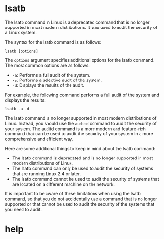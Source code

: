 # lsatb

The lsatb command in Linux is a deprecated command that is no longer supported in most modern distributions. It was used to audit the security of a Linux system.

The syntax for the lsatb command is as follows:

```
lsatb [options]
```

The `options` argument specifies additional options for the lsatb command. The most common options are as follows:

* `-a`: Performs a full audit of the system.
* `-s`: Performs a selective audit of the system.
* `-d`: Displays the results of the audit.

For example, the following command performs a full audit of the system and displays the results:

```
lsatb -a -d
```

The lsatb command is no longer supported in most modern distributions of Linux. Instead, you should use the `auditd` command to audit the security of your system. The auditd command is a more modern and feature-rich command that can be used to audit the security of your system in a more comprehensive and efficient way.

Here are some additional things to keep in mind about the lsatb command:

* The lsatb command is deprecated and is no longer supported in most modern distributions of Linux.
* The lsatb command can only be used to audit the security of systems that are running Linux 2.4 or later.
* The lsatb command cannot be used to audit the security of systems that are located on a different machine on the network.

It is important to be aware of these limitations when using the lsatb command, so that you do not accidentally use a command that is no longer supported or that cannot be used to audit the security of the systems that you need to audit.




# help 

```

```
